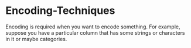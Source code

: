 # Encoding-Techniques
Encoding is required when you want to encode something. For example, suppose you have a particular column that has some strings or characters in it or maybe categories. 
